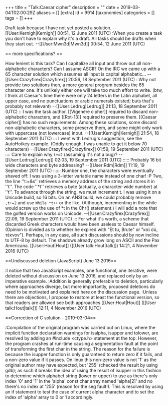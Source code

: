+++
title = "Talk:Caesar cipher"
description = ""
date = 2019-03-04T02:00:29Z
aliases = []
[extra]
id = 9914
[taxonomies]
categories = []
tags = []
+++

Draft task because I have not yet posted a solution. --[[User:Kernigh|Kernigh]] 00:51, 12 June 2011 (UTC)
:When you create a task you don't have to explain why it's a draft. All tasks should be drafts when they start out. --[[User:Mwn3d|Mwn3d]] 00:54, 12 June 2011 (UTC)

== more specifications? ==

How lenient is this task? Can I capitalize all input and throw out all non-alphabetic characters? Can I assume ASCII? On the IRC we came up with a 65 character solution which assumes all input is capital alphabetic... --[[User:Crazyfirex|Crazyfirex]] 20:56, 18 September 2011 (UTC)
: Why not provide two solutions then, a more general program besides the 65 character one.  It's unlikely either one will take too much effort to write.  (btw, I think at Caesar's time there were only 24 letters in the Latin alphabet, all upper case, and no punctuations or arabic numerals existed; buts that's probably not relevant) --[[User:Ledrug|Ledrug]] 21:13, 18 September 2011 (UTC)
:: I was the task author. [[Vigenère cipher]] required to discard non-alphabetic characters, and [[Rot-13]] required to preserve them. [[Caesar cipher]] has no such requirements. Among these solutions, some discard non-alphabetic characters, some preserve them, and some might only work with uppercase (not lowercase) input. --[[User:Kernigh|Kernigh]] 21:54, 18 September 2011 (UTC)
::: I went with Ledrug's suggestion, see the AutoHotkey example. (Oddly enough, I was unable to get it below 70 characters) --[[User:Crazyfirex|Crazyfirex]] 01:59, 19 September 2011 (UTC)
:::: Care to explain why <code>t+=2</code> (assuming it's not a bug)? --[[User:Ledrug|Ledrug]] 02:03, 19 September 2011 (UTC)
::::: Probably 16 bit wide characters and byte addressing? --[[User:Rdm|Rdm]] 11:19, 19 September 2011 (UTC)
:::::: Number one, the characters were eventually shaved off: I was using a 3-letter variable name instead of one char! :P  Two, the line ''t:=&s'' retrieves a memory address of the string and stores it in ''t''. The code ''*t'' retrieves a byte (actually, a character-wide number) at ''t''. To advance through the string, we must increment t. I was using it on a Unicode build, so 16 bits. On an ANSI build, we could probably remove <code>,t+=2</code> and use <code>While *t++</code> or the like. (Although, incrementing in the while would screw up the use of *t in the Chr() statement.) I will add a note that the golfed version works on Unicode. --[[User:Crazyfirex|Crazyfirex]] 22:09, 19 September 2011 (UTC)
::: For what it's worth, a scheme that discarded Greek characters would have been useless to Caesar himself. (Opinion is divided as to whether he expired with "Et tu, Brute" or "καὶ σὺ, τέκνον"). Perhaps, in any case, all such discussions should by now incline to UTF-8 by default. The shadows already grow long on ASCII and the Pax Americana. [[User:Hout|Hout]] ([[User talk:Hout|talk]]) 14:21, 4 November 2016 (UTC)

==Undiscussed deletion (JavaScript) June 13 2016==

:I notice that two JavaScript examples, one functional, one iterative, were deleted without discussion on June 13 2016, and replaced only by an imperative example. 
:Addition is generally preferable to deletion, particularly where approaches diverge, but more importantly, proposed deletions do need to be motivated and explained here on the discussion page.
:Unless there are objections, I propose to restore at least the functional version, so that readers are allowed see both approaches [[User:Hout|Hout]] ([[User talk:Hout|talk]]) 12:11, 4 November 2016 (UTC)

==Correction of C solution - 2019-03-04==

:Compilation of the original program was carried out on Linux, where the implicit function declaration warnings for isalpha, isupper and tolower, are resolved by adding an #include <ctype.h> statement at the top. However, the program crashes at run-time causing a segmentation fault at the point of transforming the first char in the string. The reason for the failure is because the isupper function is only guaranteed to return zero if it fails, and a non-zero value if it passes. On linux this non-zero value is not '1' as the original author may have expected, but '255' (checked the result by using gdb); as such it breaks the idea of using the result of isupper in this fashion to determine which alphabet string (lower or upper) to use as there's only index '0' and '1' in the 'alpha' const char array named 'alpha[2]' and no there's no index at '255' (reason for the seg fault!). This is resolved by using an if statement to test the case of current alpha character and to set the index of 'alpha' array to 0 or 1 accordingly.

